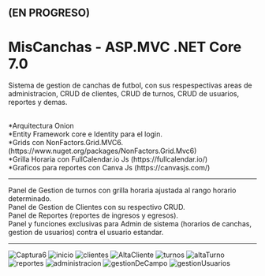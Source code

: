  <h2> (EN PROGRESO)</h2>
<h1> MisCanchas - ASP.MVC .NET Core 7.0 </h1>
<p>Sistema de gestion de canchas de futbol, con sus respespectivas areas de administracion, CRUD de clientes, CRUD de turnos, CRUD de usuarios, reportes y demas.</p>
<br/>
*Arquitectura Onion
<br/>
*Entity Framework core e Identity para el login.
<br/>
*Grids con NonFactors.Grid.MVC6. (https://www.nuget.org/packages/NonFactors.Grid.Mvc6)
<br/>
*Grilla Horaria con FullCalendar.io Js (https://fullcalendar.io/)
<br/>
*Graficos para reportes con  Canva Js (https://canvasjs.com/)

<hr/>
Panel de Gestion de turnos con grilla horaria ajustada al rango horario determinado. 
<br/>
Panel de Gestion de Clientes con su respectivo CRUD. 
<br/>
Panel de Reportes (reportes de ingresos y egresos).
<br/>
Panel y funciones exclusivas para Admin de sistema (horarios de canchas, gestion de usuarios) contra el usuario estandar.
<hr/>

![Captura6](https://github.com/Ivanpaoloni/SolutionMisCanchas/assets/93292231/c17eb385-fbd2-4362-820e-8f1d3fc5ed06)
![inicio](https://github.com/Ivanpaoloni/SolutionMisCanchas/assets/93292231/4d114277-e77f-470c-831e-a8896a4e8e09)
![clientes](https://github.com/Ivanpaoloni/SolutionMisCanchas/assets/93292231/ef140b6e-fe66-4ca0-b7d4-59e62dc1caf3)
![AltaCliente](https://github.com/Ivanpaoloni/SolutionMisCanchas/assets/93292231/1777060d-df57-435f-ae7e-41cc45c10680)
![turnos](https://github.com/Ivanpaoloni/SolutionMisCanchas/assets/93292231/44abb7d3-80ad-4a19-9918-c4c9da78dcf9)
![altaTurno](https://github.com/Ivanpaoloni/SolutionMisCanchas/assets/93292231/5b2ddcdc-19a7-4a6e-b737-d65e4baecfdb)
![reportes](https://github.com/Ivanpaoloni/SolutionMisCanchas/assets/93292231/237c1cde-6af5-491b-bead-c5a3863db933)
![administracion](https://github.com/Ivanpaoloni/SolutionMisCanchas/assets/93292231/df049c92-f7d1-4781-a6ef-f471faa79eaf)
![gestionDeCampo](https://github.com/Ivanpaoloni/SolutionMisCanchas/assets/93292231/7dd08605-d4e7-484f-a49d-5441793e803d)
![gestionUsuarios](https://github.com/Ivanpaoloni/SolutionMisCanchas/assets/93292231/e36cfae8-ac78-4ea8-8f2a-2796e8a4f519)

